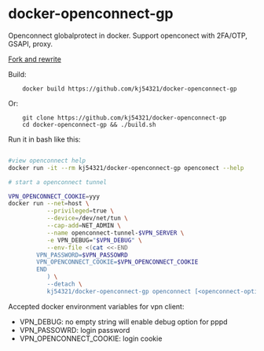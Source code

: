 # docker-openconnect-gp 

Openconnect globalprotect in docker. Support openconect with 2FA/OTP, GSAPI, proxy.

[Fork and rewrite](https://github.com/gzm55/docker-vpn-client)

Build:
```
    docker build https://github.com/kj54321/docker-openconnect-gp
```
Or:
```
    git clone https://github.com/kj54321/docker-openconnect-gp
    cd docker-openconnect-gp && ./build.sh
```

Run it in bash like this:

```Bash

#view openconnect help
docker run -it --rm kj54321/docker-openconnect-gp openconect --help

# start a openconnect tunnel

VPN_OPENCONNECT_COOKIE=yyy
docker run --net=host \
           --privileged=true \
           --device=/dev/net/tun \
           --cap-add=NET_ADMIN \
           --name openconnect-tunnel-$VPN_SERVER \
           -e VPN_DEBUG="$VPN_DEBUG" \
           --env-file <(cat <<-END
		VPN_PASSWORD=$VPN_PASSOWRD
		VPN_OPENCONNECT_COOKIE=$VPN_OPENCONNECT_COOKIE
		END
           ) \
           --detach \
           kj54321/docker-openconnect-gp openconnect [<openconnect-options>] <server-domain-or-ip>
```

Accepted docker environment variables for vpn client:

* VPN_DEBUG: no empty string will enable debug option for pppd
* VPN_PASSOWRD: login password
* VPN_OPENCONNECT_COOKIE: login cookie

